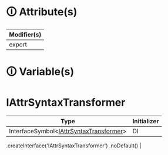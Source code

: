 # &#128712; Attribute(s)

| Modifier(s)                            |
|----------------------------------------|
| export |

# &#128712; Variable(s)

# IAttrSyntaxTransformer

| Type                        | Initializer                       |
|-----------------------------|-----------------------------------|
| InterfaceSymbol&lt;[IAttrSyntaxTransformer](https://hamedfathi.gitbook.io/aurelia-2-doc-api/jit-html/interface/attribute-syntax-transformer/iattrsyntaxtransformer)&gt; | DI
.createInterface<IAttrSyntaxTransformer>('IAttrSyntaxTransformer')
.noDefault() |